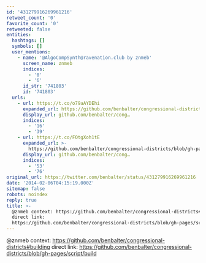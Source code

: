 ```yaml
---
id: '431279916269961216'
retweet_count: '0'
favorite_count: '0'
retweeted: false
entities:
  hashtags: []
  symbols: []
  user_mentions:
    - name: '@AlgoCompSynth@ravenation.club by znmeb'
      screen_name: znmeb
      indices:
        - '0'
        - '6'
      id_str: '741803'
      id: '741803'
  urls:
    - url: https://t.co/o79aAYDEhi
      expanded_url: https://github.com/benbalter/congressional-districts#building
      display_url: github.com/benbalter/cong…
      indices:
        - '16'
        - '39'
    - url: https://t.co/FOtgXoh1tE
      expanded_url: >-
        https://github.com/benbalter/congressional-districts/blob/gh-pages/script/build
      display_url: github.com/benbalter/cong…
      indices:
        - '53'
        - '76'
original_url: https://twitter.com/benbalter/status/431279916269961216
date: '2014-02-06T04:15:19.000Z'
sitemap: false
robots: noindex
reply: true
title: >-
  @znmeb context: https://github.com/benbalter/congressional-districts#building
  direct link:
  https://github.com/benbalter/congressional-districts/blob/gh-pages/script/build
---
```


@znmeb context: https://github.com/benbalter/congressional-districts#building direct link: https://github.com/benbalter/congressional-districts/blob/gh-pages/script/build